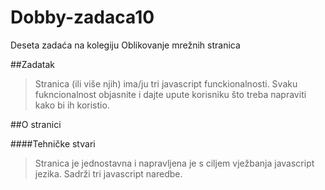 # Dobby-zadaca10
Deseta zadaća na kolegiju Oblikovanje mrežnih stranica

##Zadatak
>Stranica (ili više njih) ima/ju tri javascript funckionalnosti. Svaku fukncionalnost objasnite i dajte upute korisniku što treba napraviti kako bi ih koristio.

##O stranici

####Tehničke stvari

>Stranica je jednostavna i napravljena je s ciljem vježbanja javascript jezika. Sadrži tri javascript naredbe.

